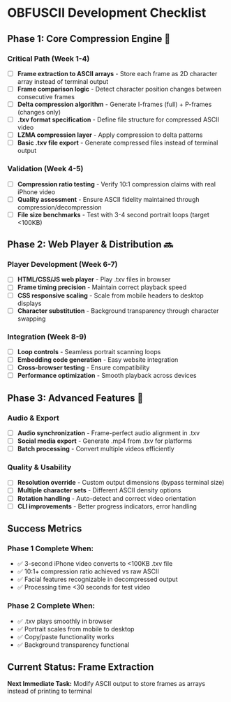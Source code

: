 # OBFUSCII Development Checklist

## Phase 1: Core Compression Engine 🚧

### Critical Path (Week 1-4)
- [ ] **Frame extraction to ASCII arrays** - Store each frame as 2D character array instead of terminal output
- [ ] **Frame comparison logic** - Detect character position changes between consecutive frames
- [ ] **Delta compression algorithm** - Generate I-frames (full) + P-frames (changes only)
- [ ] **.txv format specification** - Define file structure for compressed ASCII video
- [ ] **LZMA compression layer** - Apply compression to delta patterns
- [ ] **Basic .txv file export** - Generate compressed files instead of terminal output

### Validation (Week 4-5)
- [ ] **Compression ratio testing** - Verify 10:1 compression claims with real iPhone video
- [ ] **Quality assessment** - Ensure ASCII fidelity maintained through compression/decompression
- [ ] **File size benchmarks** - Test with 3-4 second portrait loops (target <100KB)

## Phase 2: Web Player & Distribution 🔜

### Player Development (Week 6-7)
- [ ] **HTML/CSS/JS web player** - Play .txv files in browser
- [ ] **Frame timing precision** - Maintain correct playback speed
- [ ] **CSS responsive scaling** - Scale from mobile headers to desktop displays
- [ ] **Character substitution** - Background transparency through character swapping

### Integration (Week 8-9)
- [ ] **Loop controls** - Seamless portrait scanning loops
- [ ] **Embedding code generation** - Easy website integration
- [ ] **Cross-browser testing** - Ensure compatibility
- [ ] **Performance optimization** - Smooth playback across devices

## Phase 3: Advanced Features 🔮

### Audio & Export
- [ ] **Audio synchronization** - Frame-perfect audio alignment in .txv
- [ ] **Social media export** - Generate .mp4 from .txv for platforms
- [ ] **Batch processing** - Convert multiple videos efficiently

### Quality & Usability
- [ ] **Resolution override** - Custom output dimensions (bypass terminal size)
- [ ] **Multiple character sets** - Different ASCII density options
- [ ] **Rotation handling** - Auto-detect and correct video orientation
- [ ] **CLI improvements** - Better progress indicators, error handling

## Success Metrics

### Phase 1 Complete When:
- ✅ 3-second iPhone video converts to <100KB .txv file
- ✅ 10:1+ compression ratio achieved vs raw ASCII
- ✅ Facial features recognizable in decompressed output
- ✅ Processing time <30 seconds for test video

### Phase 2 Complete When:
- ✅ .txv plays smoothly in browser
- ✅ Portrait scales from mobile to desktop
- ✅ Copy/paste functionality works
- ✅ Background transparency functional

## Current Status: Frame Extraction
**Next Immediate Task:** Modify ASCII output to store frames as arrays instead of printing to terminal
